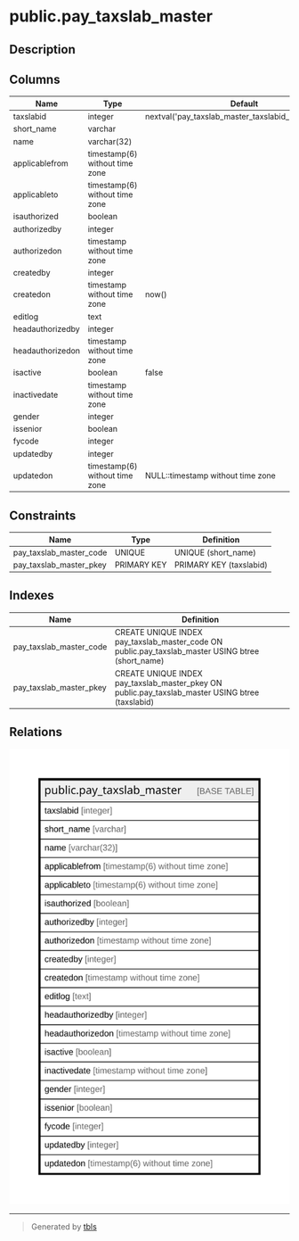 # public.pay_taxslab_master

## Description

## Columns

| Name | Type | Default | Nullable | Children | Parents | Comment |
| ---- | ---- | ------- | -------- | -------- | ------- | ------- |
| taxslabid | integer | nextval('pay_taxslab_master_taxslabid_seq'::regclass) | false |  |  |  |
| short_name | varchar |  | true |  |  |  |
| name | varchar(32) |  | true |  |  |  |
| applicablefrom | timestamp(6) without time zone |  | true |  |  |  |
| applicableto | timestamp(6) without time zone |  | true |  |  |  |
| isauthorized | boolean |  | true |  |  |  |
| authorizedby | integer |  | true |  |  |  |
| authorizedon | timestamp without time zone |  | true |  |  |  |
| createdby | integer |  | true |  |  |  |
| createdon | timestamp without time zone | now() | true |  |  |  |
| editlog | text |  | true |  |  |  |
| headauthorizedby | integer |  | true |  |  |  |
| headauthorizedon | timestamp without time zone |  | true |  |  |  |
| isactive | boolean | false | true |  |  |  |
| inactivedate | timestamp without time zone |  | true |  |  |  |
| gender | integer |  | true |  |  |  |
| issenior | boolean |  | true |  |  |  |
| fycode | integer |  | true |  |  |  |
| updatedby | integer |  | true |  |  |  |
| updatedon | timestamp(6) without time zone | NULL::timestamp without time zone | true |  |  |  |

## Constraints

| Name | Type | Definition |
| ---- | ---- | ---------- |
| pay_taxslab_master_code | UNIQUE | UNIQUE (short_name) |
| pay_taxslab_master_pkey | PRIMARY KEY | PRIMARY KEY (taxslabid) |

## Indexes

| Name | Definition |
| ---- | ---------- |
| pay_taxslab_master_code | CREATE UNIQUE INDEX pay_taxslab_master_code ON public.pay_taxslab_master USING btree (short_name) |
| pay_taxslab_master_pkey | CREATE UNIQUE INDEX pay_taxslab_master_pkey ON public.pay_taxslab_master USING btree (taxslabid) |

## Relations

![er](public.pay_taxslab_master.svg)

---

> Generated by [tbls](https://github.com/k1LoW/tbls)
